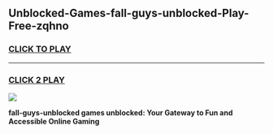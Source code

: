 
## Unblocked-Games-fall-guys-unblocked-Play-Free-zqhno
<h3>
<a href="https://premium76.site?title=fall-guys-unblocked&ref=18A">CLICK TO PLAY</a></h3>
<hr>

<h3>
<a href="https://premium76.site?title=fall-guys-unblocked&ref=18A">CLICK 2 PLAY</a>
  
</h3>

<a href="https://premium76.site?title=fall-guys-unblocked&ref=18A"><img src="https://clearcache.store/games.png"></a>


**fall-guys-unblocked games unblocked: Your Gateway to Fun and Accessible Online Gaming**
